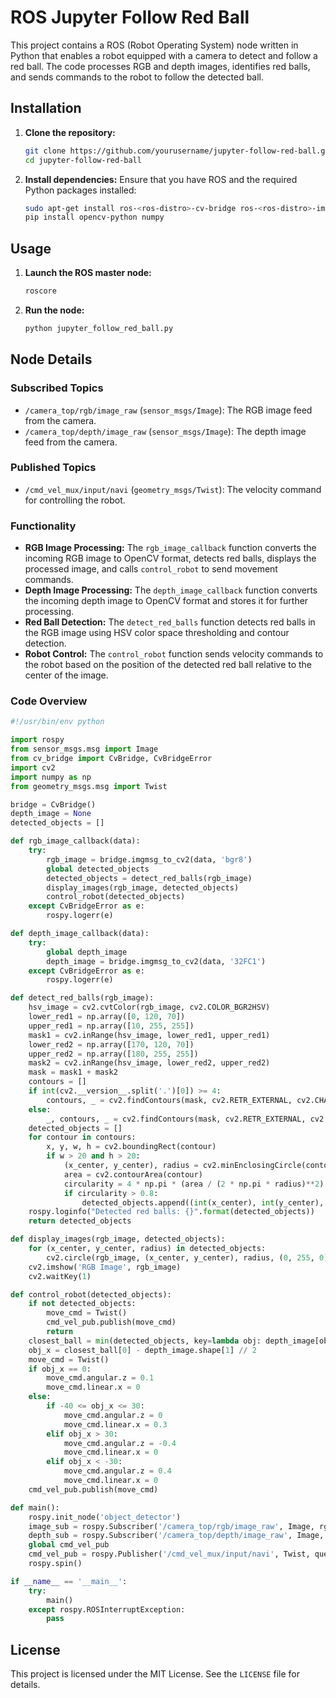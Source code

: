 # ROS Jupyter Follow Red Ball

This project contains a ROS (Robot Operating System) node written in Python that enables a robot equipped with a camera to detect and follow a red ball. The code processes RGB and depth images, identifies red balls, and sends commands to the robot to follow the detected ball.

## Installation

1. **Clone the repository:**
   ```bash
   git clone https://github.com/yourusername/jupyter-follow-red-ball.git
   cd jupyter-follow-red-ball
   ```

2. **Install dependencies:**
   Ensure that you have ROS and the required Python packages installed:
   ```bash
   sudo apt-get install ros-<ros-distro>-cv-bridge ros-<ros-distro>-image-transport
   pip install opencv-python numpy
   ```

## Usage

1. **Launch the ROS master node:**
   ```bash
   roscore
   ```

2. **Run the node:**
   ```bash
   python jupyter_follow_red_ball.py
   ```

## Node Details

### Subscribed Topics

- `/camera_top/rgb/image_raw` (`sensor_msgs/Image`): The RGB image feed from the camera.
- `/camera_top/depth/image_raw` (`sensor_msgs/Image`): The depth image feed from the camera.

### Published Topics

- `/cmd_vel_mux/input/navi` (`geometry_msgs/Twist`): The velocity command for controlling the robot.

### Functionality

- **RGB Image Processing:** The `rgb_image_callback` function converts the incoming RGB image to OpenCV format, detects red balls, displays the processed image, and calls `control_robot` to send movement commands.
- **Depth Image Processing:** The `depth_image_callback` function converts the incoming depth image to OpenCV format and stores it for further processing.
- **Red Ball Detection:** The `detect_red_balls` function detects red balls in the RGB image using HSV color space thresholding and contour detection.
- **Robot Control:** The `control_robot` function sends velocity commands to the robot based on the position of the detected red ball relative to the center of the image.

### Code Overview

```python
#!/usr/bin/env python

import rospy
from sensor_msgs.msg import Image
from cv_bridge import CvBridge, CvBridgeError
import cv2
import numpy as np
from geometry_msgs.msg import Twist

bridge = CvBridge()
depth_image = None
detected_objects = []

def rgb_image_callback(data):
    try:
        rgb_image = bridge.imgmsg_to_cv2(data, 'bgr8')
        global detected_objects
        detected_objects = detect_red_balls(rgb_image)
        display_images(rgb_image, detected_objects)
        control_robot(detected_objects)
    except CvBridgeError as e:
        rospy.logerr(e)

def depth_image_callback(data):
    try:
        global depth_image
        depth_image = bridge.imgmsg_to_cv2(data, '32FC1')
    except CvBridgeError as e:
        rospy.logerr(e)

def detect_red_balls(rgb_image):
    hsv_image = cv2.cvtColor(rgb_image, cv2.COLOR_BGR2HSV)
    lower_red1 = np.array([0, 120, 70])
    upper_red1 = np.array([10, 255, 255])
    mask1 = cv2.inRange(hsv_image, lower_red1, upper_red1)
    lower_red2 = np.array([170, 120, 70])
    upper_red2 = np.array([180, 255, 255])
    mask2 = cv2.inRange(hsv_image, lower_red2, upper_red2)
    mask = mask1 + mask2
    contours = []
    if int(cv2.__version__.split('.')[0]) >= 4:
        contours, _ = cv2.findContours(mask, cv2.RETR_EXTERNAL, cv2.CHAIN_APPROX_SIMPLE)
    else:
        _, contours, _ = cv2.findContours(mask, cv2.RETR_EXTERNAL, cv2.CHAIN_APPROX_SIMPLE)
    detected_objects = []
    for contour in contours:
        x, y, w, h = cv2.boundingRect(contour)
        if w > 20 and h > 20:
            (x_center, y_center), radius = cv2.minEnclosingCircle(contour)
            area = cv2.contourArea(contour)
            circularity = 4 * np.pi * (area / (2 * np.pi * radius)**2)
            if circularity > 0.8:
                detected_objects.append((int(x_center), int(y_center), int(radius)))
    rospy.loginfo("Detected red balls: {}".format(detected_objects))
    return detected_objects

def display_images(rgb_image, detected_objects):
    for (x_center, y_center, radius) in detected_objects:
        cv2.circle(rgb_image, (x_center, y_center), radius, (0, 255, 0), 2)
    cv2.imshow('RGB Image', rgb_image)
    cv2.waitKey(1)

def control_robot(detected_objects):
    if not detected_objects:
        move_cmd = Twist()
        cmd_vel_pub.publish(move_cmd)
        return
    closest_ball = min(detected_objects, key=lambda obj: depth_image[obj[1], obj[0]])
    obj_x = closest_ball[0] - depth_image.shape[1] // 2
    move_cmd = Twist()
    if obj_x == 0:
        move_cmd.angular.z = 0.1
        move_cmd.linear.x = 0
    else:
        if -40 <= obj_x <= 30:
            move_cmd.angular.z = 0
            move_cmd.linear.x = 0.3
        elif obj_x > 30:
            move_cmd.angular.z = -0.4
            move_cmd.linear.x = 0
        elif obj_x < -30:
            move_cmd.angular.z = 0.4
            move_cmd.linear.x = 0
    cmd_vel_pub.publish(move_cmd)

def main():
    rospy.init_node('object_detector')
    image_sub = rospy.Subscriber('/camera_top/rgb/image_raw', Image, rgb_image_callback)
    depth_sub = rospy.Subscriber('/camera_top/depth/image_raw', Image, depth_image_callback)
    global cmd_vel_pub
    cmd_vel_pub = rospy.Publisher('/cmd_vel_mux/input/navi', Twist, queue_size=10)
    rospy.spin()

if __name__ == '__main__':
    try:
        main()
    except rospy.ROSInterruptException:
        pass
```

## License

This project is licensed under the MIT License. See the `LICENSE` file for details.
